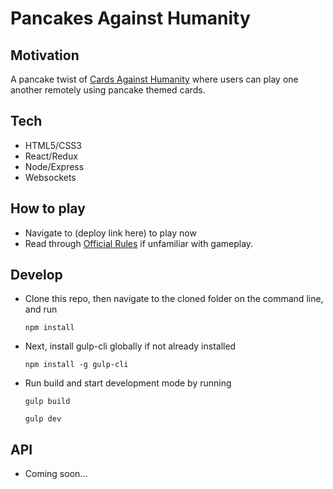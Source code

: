 # Pancakes Against Humanity

## Motivation
A pancake twist of [Cards Against Humanity](https://www.cardsagainsthumanity.com/) where users can play one another remotely using pancake themed cards.

## Tech
- HTML5/CSS3
- React/Redux
- Node/Express
- Websockets

## How to play
- Navigate to (deploy link here) to play now
- Read through [Official Rules](http://s3.amazonaws.com/cah/CAH_Rules.pdf) if unfamiliar with gameplay.

## Develop
- Clone this repo, then navigate to the cloned folder on the command line, and run

  ```npm install```

- Next, install gulp-cli globally if not already installed

  ```npm install -g gulp-cli```

- Run build and start development mode by running

  ```gulp build```

  ```gulp dev```

## API
- Coming soon...
